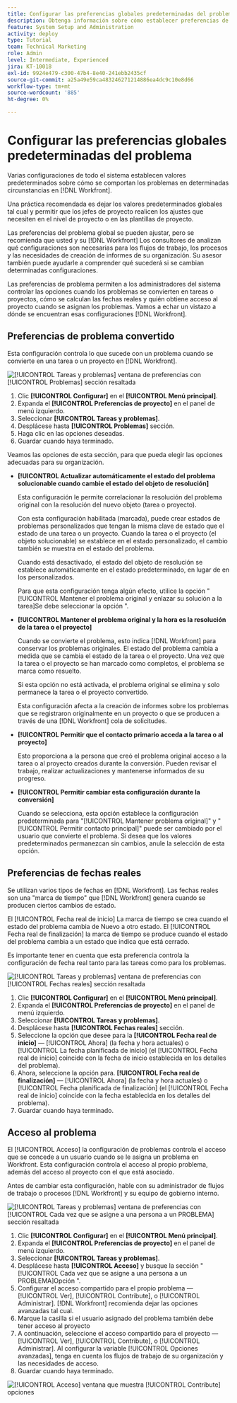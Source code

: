 ```yaml
---
title: Configurar las preferencias globales predeterminadas del problema
description: Obtenga información sobre cómo establecer preferencias de problemas para problemas convertidos, fechas reales y acceso a problemas.
feature: System Setup and Administration
activity: deploy
type: Tutorial
team: Technical Marketing
role: Admin
level: Intermediate, Experienced
jira: KT-10018
exl-id: 9924e479-c300-47b4-8e40-241ebb2435cf
source-git-commit: a25a49e59ca483246271214886ea4dc9c10e8d66
workflow-type: tm+mt
source-wordcount: '885'
ht-degree: 0%

---
```


# Configurar las preferencias globales predeterminadas del problema

Varias configuraciones de todo el sistema establecen valores predeterminados sobre cómo se comportan los problemas en determinadas circunstancias en [!DNL Workfront].

Una práctica recomendada es dejar los valores predeterminados globales tal cual y permitir que los jefes de proyecto realicen los ajustes que necesiten en el nivel de proyecto o en las plantillas de proyecto.

Las preferencias del problema global se pueden ajustar, pero se recomienda que usted y su [!DNL Workfront] Los consultores de analizan qué configuraciones son necesarias para los flujos de trabajo, los procesos y las necesidades de creación de informes de su organización. Su asesor también puede ayudarle a comprender qué sucederá si se cambian determinadas configuraciones.

Las preferencias de problema permiten a los administradores del sistema controlar las opciones cuando los problemas se convierten en tareas o proyectos, cómo se calculan las fechas reales y quién obtiene acceso al proyecto cuando se asignan los problemas. Vamos a echar un vistazo a dónde se encuentran esas configuraciones [!DNL Workfront].

## Preferencias de problema convertido

Esta configuración controla lo que sucede con un problema cuando se convierte en una tarea o un proyecto en [!DNL Workfront].

![[!UICONTROL Tareas y problemas] ventana de preferencias con [!UICONTROL Problemas] sección resaltada](assets/admin-fund-issue-prefs-converting.png)

1. Clic **[!UICONTROL Configurar]** en el **[!UICONTROL Menú principal]**.
1. Expanda el **[!UICONTROL Preferencias de proyecto]** en el panel de menú izquierdo.
1. Seleccionar **[!UICONTROL Tareas y problemas]**.
1. Desplácese hasta **[!UICONTROL Problemas]** sección.
1. Haga clic en las opciones deseadas.
1. Guardar cuando haya terminado.

Veamos las opciones de esta sección, para que pueda elegir las opciones adecuadas para su organización.

* **[!UICONTROL Actualizar automáticamente el estado del problema solucionable cuando cambie el estado del objeto de resolución]**

  Esta configuración le permite correlacionar la resolución del problema original con la resolución del nuevo objeto (tarea o proyecto).

  Con esta configuración habilitada (marcada), puede crear estados de problemas personalizados que tengan la misma clave de estado que el estado de una tarea o un proyecto. Cuando la tarea o el proyecto (el objeto solucionable) se establece en el estado personalizado, el cambio también se muestra en el estado del problema.

  Cuando está desactivado, el estado del objeto de resolución se establece automáticamente en el estado predeterminado, en lugar de en los personalizados.

  Para que esta configuración tenga algún efecto, utilice la opción &quot;[!UICONTROL Mantener el problema original y enlazar su solución a la tarea]Se debe seleccionar la opción &quot;.

* **[!UICONTROL Mantener el problema original y la hora es la resolución de la tarea o el proyecto]**

  Cuando se convierte el problema, esto indica [!DNL Workfront] para conservar los problemas originales. El estado del problema cambia a medida que se cambia el estado de la tarea o el proyecto. Una vez que la tarea o el proyecto se han marcado como completos, el problema se marca como resuelto.

  Si esta opción no está activada, el problema original se elimina y solo permanece la tarea o el proyecto convertido.

  Esta configuración afecta a la creación de informes sobre los problemas que se registraron originalmente en un proyecto o que se producen a través de una [!DNL Workfront] cola de solicitudes.

* **[!UICONTROL Permitir que el contacto primario acceda a la tarea o al proyecto]**

  Esto proporciona a la persona que creó el problema original acceso a la tarea o al proyecto creados durante la conversión. Pueden revisar el trabajo, realizar actualizaciones y mantenerse informados de su progreso.

* **[!UICONTROL Permitir cambiar esta configuración durante la conversión]**

  Cuando se selecciona, esta opción establece la configuración predeterminada para &quot;[!UICONTROL Mantener problema original]&quot; y &quot;[!UICONTROL Permitir contacto principal]&quot; puede ser cambiado por el usuario que convierte el problema. Si desea que los valores predeterminados permanezcan sin cambios, anule la selección de esta opción.

<!---
learn more URLs
Configure system-wide task and issue preferences
Issue statuses
Create and customize system-wide statuses
--->

## Preferencias de fechas reales

Se utilizan varios tipos de fechas en [!DNL Workfront]. Las fechas reales son una &quot;marca de tiempo&quot; que [!DNL Workfront] genera cuando se producen ciertos cambios de estado.

El [!UICONTROL Fecha real de inicio] La marca de tiempo se crea cuando el estado del problema cambia de Nuevo a otro estado. El [!UICONTROL Fecha real de finalización] la marca de tiempo se produce cuando el estado del problema cambia a un estado que indica que está cerrado.

Es importante tener en cuenta que esta preferencia controla la configuración de fecha real tanto para las tareas como para los problemas.

![[!UICONTROL Tareas y problemas] ventana de preferencias con [!UICONTROL Fechas reales] sección resaltada](assets/admin-fund-issue-prefs-actual-dates.png)

1. Clic **[!UICONTROL Configurar]** en el **[!UICONTROL Menú principal]**.
1. Expanda el **[!UICONTROL Preferencias de proyecto]** en el panel de menú izquierdo.
1. Seleccionar **[!UICONTROL Tareas y problemas]**.
1. Desplácese hasta **[!UICONTROL Fechas reales]** sección.
1. Seleccione la opción que desee para la **[!UICONTROL Fecha real de inicio]** — [!UICONTROL Ahora] (la fecha y hora actuales) o [!UICONTROL La fecha planificada de inicio] (el [!UICONTROL Fecha real de inicio] coincide con la fecha de inicio establecida en los detalles del problema).
1. Ahora, seleccione la opción para. **[!UICONTROL Fecha real de finalización]** — [!UICONTROL Ahora] (la fecha y hora actuales) o [!UICONTROL Fecha planificada de finalización] (el [!UICONTROL Fecha real de inicio] coincide con la fecha establecida en los detalles del problema).
1. Guardar cuando haya terminado.


<!---
learn more URLs
Definitions for the project, task, and issue dates within Workfront
Configure system-wide task and issue preferences
--->

## Acceso al problema

El [!UICONTROL Acceso] la configuración de problemas controla el acceso que se concede a un usuario cuando se le asigna un problema en Workfront. Esta configuración controla el acceso al propio problema, además del acceso al proyecto con el que está asociado.

Antes de cambiar esta configuración, hable con su administrador de flujos de trabajo o procesos [!DNL Workfront] y su equipo de gobierno interno.

![[!UICONTROL Tareas y problemas] ventana de preferencias con [!UICONTROL Cada vez que se asigne a una persona a un PROBLEMA] sección resaltada](assets/admin-fund-issue-prefs-access-1.png)

1. Clic **[!UICONTROL Configurar]** en el **[!UICONTROL Menú principal]**.
1. Expanda el **[!UICONTROL Preferencias de proyecto]** en el panel de menú izquierdo.
1. Seleccionar **[!UICONTROL Tareas y problemas]**.
1. Desplácese hasta **[!UICONTROL Acceso]** y busque la sección &quot;[!UICONTROL Cada vez que se asigne a una persona a un PROBLEMA]Opción &quot;.
1. Configurar el acceso compartido para el propio problema — [!UICONTROL Ver], [!UICONTROL Contribute], o [!UICONTROL Administrar]. [!DNL Workfront] recomienda dejar las opciones avanzadas tal cual.
1. Marque la casilla si el usuario asignado del problema también debe tener acceso al proyecto
1. A continuación, seleccione el acceso compartido para el proyecto — [!UICONTROL Ver], [!UICONTROL Contribute], o [!UICONTROL Administrar]. Al configurar la variable [!UICONTROL Opciones avanzadas], tenga en cuenta los flujos de trabajo de su organización y las necesidades de acceso.
1. Guardar cuando haya terminado.

![[!UICONTROL Acceso] ventana que muestra [!UICONTROL Contribute] opciones](assets/admin-fund-issue-prefs-access-2.png)

<!---
learn more URLs
Configure system-wide task and issue preferences
Grant access to issues
--->
